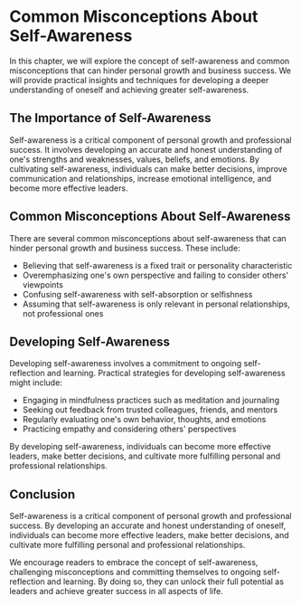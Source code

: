 # Common Misconceptions About Self-Awareness

In this chapter, we will explore the concept of self-awareness and common misconceptions that can hinder personal growth and business success. We will provide practical insights and techniques for developing a deeper understanding of oneself and achieving greater self-awareness.

The Importance of Self-Awareness
--------------------------------

Self-awareness is a critical component of personal growth and professional success. It involves developing an accurate and honest understanding of one's strengths and weaknesses, values, beliefs, and emotions. By cultivating self-awareness, individuals can make better decisions, improve communication and relationships, increase emotional intelligence, and become more effective leaders.

Common Misconceptions About Self-Awareness
------------------------------------------

There are several common misconceptions about self-awareness that can hinder personal growth and business success. These include:

* Believing that self-awareness is a fixed trait or personality characteristic
* Overemphasizing one's own perspective and failing to consider others' viewpoints
* Confusing self-awareness with self-absorption or selfishness
* Assuming that self-awareness is only relevant in personal relationships, not professional ones

Developing Self-Awareness
-------------------------

Developing self-awareness involves a commitment to ongoing self-reflection and learning. Practical strategies for developing self-awareness might include:

* Engaging in mindfulness practices such as meditation and journaling
* Seeking out feedback from trusted colleagues, friends, and mentors
* Regularly evaluating one's own behavior, thoughts, and emotions
* Practicing empathy and considering others' perspectives

By developing self-awareness, individuals can become more effective leaders, make better decisions, and cultivate more fulfilling personal and professional relationships.

Conclusion
----------

Self-awareness is a critical component of personal growth and professional success. By developing an accurate and honest understanding of oneself, individuals can become more effective leaders, make better decisions, and cultivate more fulfilling personal and professional relationships.

We encourage readers to embrace the concept of self-awareness, challenging misconceptions and committing themselves to ongoing self-reflection and learning. By doing so, they can unlock their full potential as leaders and achieve greater success in all aspects of life.
